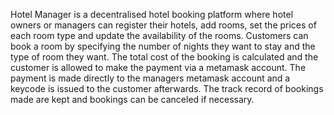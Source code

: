 Hotel Manager is a decentralised hotel booking platform where hotel owners or managers can register their hotels, add rooms, set the prices of each room type and update the availability of the rooms.
Customers can book a room by specifying the number of nights they want to stay and the type of room they want. The total cost of the booking is calculated and the customer is allowed to make the payment via a metamask account. The payment is made directly to the managers metamask account and a keycode is issued to the customer afterwards. The track record of bookings made are kept and bookings can be canceled if necessary.
